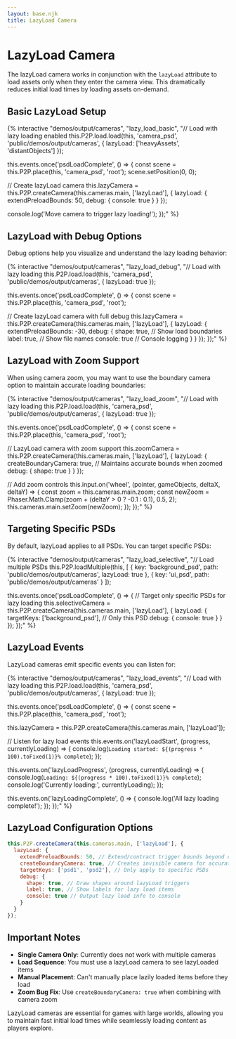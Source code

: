 ```yaml
---
layout: base.njk
title: LazyLoad Camera
---
```


# LazyLoad Camera

The lazyLoad camera works in conjunction with the `lazyLoad` attribute to load assets only when they enter the camera view. This dramatically reduces initial load times by loading assets on-demand.

## Basic LazyLoad Setup

{% interactive "demos/output/cameras", "lazy_load_basic", "// Load with lazy loading enabled
this.P2P.load.load(this, 'camera_psd', 'public/demos/output/cameras', {
  lazyLoad: ['heavyAssets', 'distantObjects']
});

this.events.once('psdLoadComplete', () => {
  const scene = this.P2P.place(this, 'camera_psd', 'root');
  scene.setPosition(0, 0);
  
  // Create lazyLoad camera
  this.lazyCamera = this.P2P.createCamera(this.cameras.main, ['lazyLoad'], {
    lazyLoad: {
      extendPreloadBounds: 50,
      debug: {
        console: true
      }
    }
  });
  
  console.log('Move camera to trigger lazy loading!');
});" %}

## LazyLoad with Debug Options

Debug options help you visualize and understand the lazy loading behavior:

{% interactive "demos/output/cameras", "lazy_load_debug", "// Load with lazy loading
this.P2P.load.load(this, 'camera_psd', 'public/demos/output/cameras', {
  lazyLoad: true
});

this.events.once('psdLoadComplete', () => {
  const scene = this.P2P.place(this, 'camera_psd', 'root');
  
  // Create lazyLoad camera with full debug
  this.lazyCamera = this.P2P.createCamera(this.cameras.main, ['lazyLoad'], {
    lazyLoad: {
      extendPreloadBounds: -30,
      debug: {
        shape: true,  // Show load boundaries
        label: true,  // Show file names
        console: true // Console logging
      }
    }
  });
});" %}

## LazyLoad with Zoom Support

When using camera zoom, you may want to use the boundary camera option to maintain accurate loading boundaries:

{% interactive "demos/output/cameras", "lazy_load_zoom", "// Load with lazy loading
this.P2P.load.load(this, 'camera_psd', 'public/demos/output/cameras', {
  lazyLoad: true
});

this.events.once('psdLoadComplete', () => {
  const scene = this.P2P.place(this, 'camera_psd', 'root');
  
  // LazyLoad camera with zoom support
  this.zoomCamera = this.P2P.createCamera(this.cameras.main, ['lazyLoad'], {
    lazyLoad: {
      createBoundaryCamera: true, // Maintains accurate bounds when zoomed
      debug: { shape: true }
    }
  });
  
  // Add zoom controls
  this.input.on('wheel', (pointer, gameObjects, deltaX, deltaY) => {
    const zoom = this.cameras.main.zoom;
    const newZoom = Phaser.Math.Clamp(zoom + (deltaY > 0 ? -0.1 : 0.1), 0.5, 2);
    this.cameras.main.setZoom(newZoom);
  });
});" %}

## Targeting Specific PSDs

By default, lazyLoad applies to all PSDs. You can target specific PSDs:

{% interactive "demos/output/cameras", "lazy_load_selective", "// Load multiple PSDs
this.P2P.loadMultiple(this, [
  {
    key: 'background_psd',
    path: 'public/demos/output/cameras',
    lazyLoad: true
  },
  {
    key: 'ui_psd', 
    path: 'public/demos/output/cameras'
  }
]);

this.events.once('psdLoadComplete', () => {
  // Target only specific PSDs for lazy loading
  this.selectiveCamera = this.P2P.createCamera(this.cameras.main, ['lazyLoad'], {
    lazyLoad: {
      targetKeys: ['background_psd'], // Only this PSD
      debug: { console: true }
    }
  });
});" %}

## LazyLoad Events

LazyLoad cameras emit specific events you can listen for:

{% interactive "demos/output/cameras", "lazy_load_events", "// Load with lazy loading
this.P2P.load.load(this, 'camera_psd', 'public/demos/output/cameras', {
  lazyLoad: true
});

this.events.once('psdLoadComplete', () => {
  const scene = this.P2P.place(this, 'camera_psd', 'root');
  
  this.lazyCamera = this.P2P.createCamera(this.cameras.main, ['lazyLoad']);
  
  // Listen for lazy load events
  this.events.on('lazyLoadStart', (progress, currentlyLoading) => {
    console.log(`Loading started: ${(progress * 100).toFixed(1)}% complete`);
  });
  
  this.events.on('lazyLoadProgress', (progress, currentlyLoading) => {
    console.log(`Loading: ${(progress * 100).toFixed(1)}% complete`);
    console.log('Currently loading:', currentlyLoading);
  });
  
  this.events.on('lazyLoadingComplete', () => {
    console.log('All lazy loading complete!');
  });
});" %}

## LazyLoad Configuration Options

```javascript
this.P2P.createCamera(this.cameras.main, ['lazyLoad'], {
  lazyLoad: {
    extendPreloadBounds: 50, // Extend/contract trigger bounds beyond camera
    createBoundaryCamera: true, // Creates invisible camera for accurate boundaries when zoomed
    targetKeys: ['psd1', 'psd2'], // Only apply to specific PSDs
    debug: {
      shape: true, // Draw shapes around lazyLoad triggers
      label: true, // Show labels for lazy load items
      console: true // Output lazy load info to console
    }
  }
});
```

## Important Notes

- **Single Camera Only**: Currently does not work with multiple cameras
- **Load Sequence**: You must use a lazyLoad camera to see lazyLoaded items
- **Manual Placement**: Can't manually place lazily loaded items before they load
- **Zoom Bug Fix**: Use `createBoundaryCamera: true` when combining with camera zoom

LazyLoad cameras are essential for games with large worlds, allowing you to maintain fast initial load times while seamlessly loading content as players explore.
